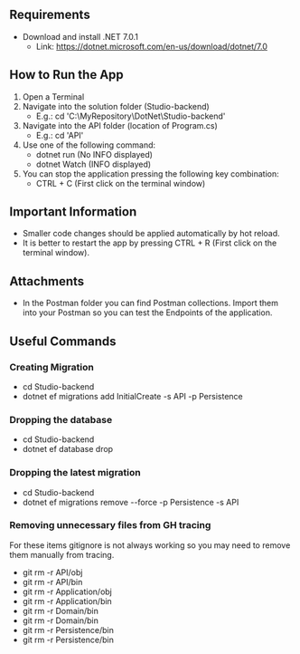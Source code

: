 ## Requirements
* Download and install .NET 7.0.1
  * Link: https://dotnet.microsoft.com/en-us/download/dotnet/7.0

## How to Run the App
1) Open a Terminal
2) Navigate into the solution folder (Studio-backend)
    * E.g.: cd 'C:\MyRepository\DotNet\Studio-backend'
3) Navigate into the API folder (location of Program.cs)
    * E.g.: cd 'API'
4) Use one of the following command:
    * dotnet run (No INFO displayed)
    * dotnet Watch (INFO displayed)
5) You can stop the application pressing the following key combination:
    * CTRL + C (First click on the terminal window)

## Important Information
* Smaller code changes should be applied automatically by hot reload.
* It is better to restart the app by pressing CTRL + R (First click on the terminal window).

## Attachments
* In the Postman folder you can find Postman collections. Import them into your Postman so you can test the Endpoints of the application.

## Useful Commands
### Creating Migration
* cd Studio-backend
* dotnet ef migrations add InitialCreate -s API -p Persistence

### Dropping the database
* cd Studio-backend
* dotnet ef database drop

### Dropping the latest migration
* cd Studio-backend
* dotnet ef migrations remove --force -p Persistence -s API

### Removing unnecessary files from GH tracing
<p>For these items gitignore is not always working so you may need to remove them manually from tracing.</p>

* git rm -r API/obj
* git rm -r API/bin
* git rm -r Application/obj
* git rm -r Application/bin
* git rm -r Domain/bin
* git rm -r Domain/bin
* git rm -r Persistence/bin
* git rm -r Persistence/bin